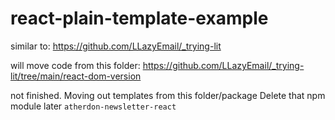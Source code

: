 # react-plain-template-example


similar to: https://github.com/LLazyEmail/_trying-lit

will move code from this folder: https://github.com/LLazyEmail/_trying-lit/tree/main/react-dom-version

not finished.
Moving out templates from this folder/package
Delete that npm module later `atherdon-newsletter-react`
